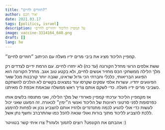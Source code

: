 ```yaml
---
title: "חוזרים לחיים?"
author: יאיר חכם
date: 2021.03.17
tags: [politics, israel]
description: על קמפיין הליכוד ״חוזרים לחיים״
image: vaccine-3314164_640.png
draft: []
lang: he
---
```


קמפיין הליכוד מציג את ביבי מרים ידיו מעלה עם הכיתוב ״חוזרים לחיים״.

ששת אלפים הרוגי מחדל הקורונה (עד כה) לא יחזרו לחיים.
עם הרמת ידיים לצדדים רק מלך הלילה ממשחקי הכס מחזיר אנשים לחיים, ולא בקטע טוב אגב.
מחדל הקורונה הוא הפיגוע הבריאותי, כלכלי וחברתי הכי גדול שראינו, שגבה יותר קורבנות מכל שאר הפיגועים יחדיו.
עשרות אלפי עסקים שקרסו עוד נמצאים בקשיים לא הולכים להשתקם כשביבי מרים ידיו מעלה.
כדי לשקם אותם צריך ראש ממשלה שבאמת אכפת לו מאיתנו.

אז מקמפיין הליכוד ערכתי קמפיין פארודי של מלך הלילה,
ואני מתנסה בלשים אותו כפרסומת לפני סרטוני ראיונות של הליכוד ואנשי ה״ימין״ לכאורה.
זה המעט שאני יכול לעשות כדי אולי להגיע לכמה מתנדנדים ולהזיז אותם להצביע נכון
או לפחות להימנע ללכת להצביע לליכוד מתוך בורות ואולי שנאה להכל כמו שהתרברב וחשף נתן אשל.

אהבתם את הקונפט? רוצים לתמוך ולעזור? צרו איתי קשר בטוויטר :)
